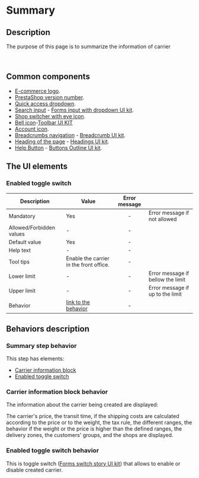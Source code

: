 # Summary

## Description

The purpose of this page is to summarize the information of carrier

<figure><img src="../../../../../../../.gitbook/assets/Capture d’écran 2023-03-06 à 16.47.58.png" alt=""><figcaption></figcaption></figure>

## Common components <a href="#common-components" id="common-components"></a>

* [E-commerce logo](../../../../../common-components/e-commerce-logo.md).
* [PrestaShop version number](../../../../../common-components/prestashop-version-number.md).
* [Quick access dropdown](../../../../../common-components/quick-access-dropdown.md).
* [Search input](../../../../../common-components/search-input-field.md) - [Forms input with dropdown UI kit](https://build.prestashop-project.org/prestashop-ui-kit/?path=/story/forms--input-with-dropdown).
* [Shop switcher with eye icon](../../../../../common-components/shop-switcher-with-eye-icon.md).
* [Bell icon](../../../../../common-components/bell-icon.md)-[Toolbar UI KIT](https://build.prestashop-project.org/prestashop-ui-kit/?path=/story/buttons--toolbar)
* [Account icon](../../../../../common-components/account-icon.md).
* [Breadcrumbs navigation](../../../../../common-components/breadcrumbs.md) - [Breadcrumb UI kit](https://build.prestashop.com/prestashop-ui-kit/?path=/story/breadcrumb--breadcrumb).
* [Heading of the page](../../../../../common-components/heading-of-the-page.md) - [Headings UI ](https://build.prestashop.com/prestashop-ui-kit/?path=/story/headings--headings)[kit](https://build.prestashop-project.org/prestashop-ui-kit/?path=/story/headings--headings).
* [Help Button](../../../../../common-components/help-button.md) - [Buttons Outline UI kit](https://build.prestashop.com/prestashop-ui-kit/?path=/story/buttons--outline).

## The UI elements

### Enabled toggle switch

<table><thead><tr><th>Description</th><th>Value</th><th align="center">Error message</th><th data-hidden></th></tr></thead><tbody><tr><td>Mandatory</td><td>Yes</td><td align="center">-</td><td>Error message if not allowed</td></tr><tr><td>Allowed/Forbidden values</td><td>-</td><td align="center">-</td><td></td></tr><tr><td>Default value</td><td>Yes</td><td align="center">-</td><td></td></tr><tr><td>Help text</td><td>-</td><td align="center">-</td><td></td></tr><tr><td>Tool tips</td><td>Enable the carrier in the front office.</td><td align="center">-</td><td></td></tr><tr><td>Lower limit</td><td>-</td><td align="center">-</td><td>Error message if bellow the limit</td></tr><tr><td>Upper limit</td><td>-</td><td align="center">-</td><td>Error message if up to the limit</td></tr><tr><td>Behavior</td><td><a href="summary.md#enabled-toggle-switch-behavior">link to the behavior</a></td><td align="center">-</td><td></td></tr></tbody></table>

## Behaviors description

### Summary step behavior

This step has elements:

* [Carrier information block](summary.md#carrier-information-block-behavior)&#x20;
* [Enabled toggle switch](summary.md#enabled-toggle-switch-behavior)

### Carrier information block behavior

The information about the carrier being created are displayed:

The carrier's price, the transit time, if the shipping costs are calculated according to the price or to the weight, the tax rule, the different ranges, the behavior if the weight or the price is higher than the defined ranges, the delivery zones, the customers' groups, and the shops are displayed.

### Enabled toggle switch behavior

This is toggle switch ([Forms switch story UI kit](https://build.prestashop-project.org/prestashop-ui-kit/?path=/story/forms--switch-story)) that allows to enable or disable created carrier.
